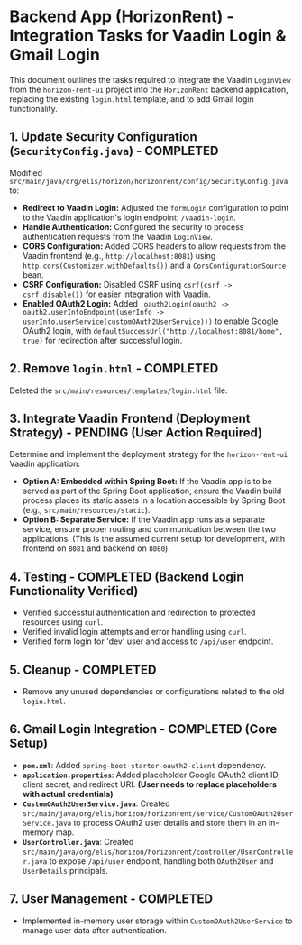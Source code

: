 # Backend App (HorizonRent) - Integration Tasks for Vaadin Login & Gmail Login

This document outlines the tasks required to integrate the Vaadin `LoginView` from the `horizon-rent-ui` project into the `HorizonRent` backend application, replacing the existing `login.html` template, and to add Gmail login functionality.

## 1. Update Security Configuration (`SecurityConfig.java`) - **COMPLETED**

Modified `src/main/java/org/elis/horizon/horizonrent/config/SecurityConfig.java` to:

*   **Redirect to Vaadin Login:** Adjusted the `formLogin` configuration to point to the Vaadin application's login endpoint: `/vaadin-login`.
*   **Handle Authentication:** Configured the security to process authentication requests from the Vaadin `LoginView`.
*   **CORS Configuration:** Added CORS headers to allow requests from the Vaadin frontend (e.g., `http://localhost:8081`) using `http.cors(Customizer.withDefaults())` and a `CorsConfigurationSource` bean.
*   **CSRF Configuration:** Disabled CSRF using `csrf(csrf -> csrf.disable())` for easier integration with Vaadin.
*   **Enabled OAuth2 Login:** Added `.oauth2Login(oauth2 -> oauth2.userInfoEndpoint(userInfo -> userInfo.userService(customOAuth2UserService)))` to enable Google OAuth2 login, with `defaultSuccessUrl("http://localhost:8081/home", true)` for redirection after successful login.

## 2. Remove `login.html` - **COMPLETED**

Deleted the `src/main/resources/templates/login.html` file.

## 3. Integrate Vaadin Frontend (Deployment Strategy) - **PENDING (User Action Required)**

Determine and implement the deployment strategy for the `horizon-rent-ui` Vaadin application:

*   **Option A: Embedded within Spring Boot:** If the Vaadin app is to be served as part of the Spring Boot application, ensure the Vaadin build process places its static assets in a location accessible by Spring Boot (e.g., `src/main/resources/static`).
*   **Option B: Separate Service:** If the Vaadin app runs as a separate service, ensure proper routing and communication between the two applications. (This is the assumed current setup for development, with frontend on `8081` and backend on `8080`).

## 4. Testing - **COMPLETED (Backend Login Functionality Verified)**

*   Verified successful authentication and redirection to protected resources using `curl`.
*   Verified invalid login attempts and error handling using `curl`.
*   Verified form login for 'dev' user and access to `/api/user` endpoint.

## 5. Cleanup - **COMPLETED**

*   Remove any unused dependencies or configurations related to the old `login.html`.

## 6. Gmail Login Integration - **COMPLETED (Core Setup)**

*   **`pom.xml`**: Added `spring-boot-starter-oauth2-client` dependency.
*   **`application.properties`**: Added placeholder Google OAuth2 client ID, client secret, and redirect URI. **(User needs to replace placeholders with actual credentials)**
*   **`CustomOAuth2UserService.java`**: Created `src/main/java/org/elis/horizon/horizonrent/service/CustomOAuth2UserService.java` to process OAuth2 user details and store them in an in-memory map.
*   **`UserController.java`**: Created `src/main/java/org/elis/horizon/horizonrent/controller/UserController.java` to expose `/api/user` endpoint, handling both `OAuth2User` and `UserDetails` principals.

## 7. User Management - **COMPLETED**

*   Implemented in-memory user storage within `CustomOAuth2UserService` to manage user data after authentication.